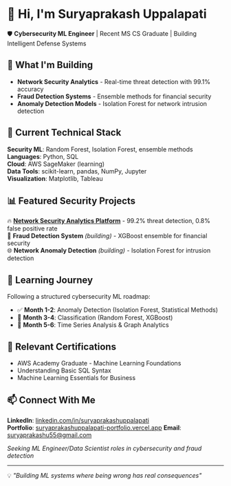 # 👋 Hi, I'm Suryaprakash Uppalapati

🛡️ **Cybersecurity ML Engineer** | Recent MS CS Graduate | Building Intelligent Defense Systems

## 🎯 What I'm Building
- **Network Security Analytics** - Real-time threat detection with 99.1% accuracy
- **Fraud Detection Systems** - Ensemble methods for financial security  
- **Anomaly Detection Models** - Isolation Forest for network intrusion detection

## 🔧 Current Technical Stack
**Security ML**: Random Forest, Isolation Forest, ensemble methods  
**Languages**: Python, SQL  
**Cloud**: AWS SageMaker (learning)  
**Data Tools**: scikit-learn, pandas, NumPy, Jupyter  
**Visualization**: Matplotlib, Tableau  

## 📊 Featured Security Projects
🔥 **[Network Security Analytics Platform](https://github.com/suryaprakash737/Network-Security-Analytics-Platform)** - 99.2% threat detection, 0.8% false positive rate  
🎯 **Fraud Detection System** *(building)* - XGBoost ensemble for financial security  
🌐 **Network Anomaly Detection** *(building)* - Isolation Forest for intrusion detection  

## 🚀 Learning Journey
Following a structured cybersecurity ML roadmap:
- ✅ **Month 1-2**: Anomaly Detection (Isolation Forest, Statistical Methods)
- 🔄 **Month 3-4**: Classification (Random Forest, XGBoost)  
- 📅 **Month 5-6**: Time Series Analysis & Graph Analytics

## 📜 Relevant Certifications
- AWS Academy Graduate - Machine Learning Foundations
- Understanding Basic SQL Syntax
- Machine Learning Essentials for Business

## 📫 Connect With Me
**LinkedIn**: [linkedin.com/in/suryaprakashuppalapati](https://linkedin.com/in/suryaprakashuppalapati)  
**Portfolio**: [suryaprakashuppalapati-portfolio.vercel.app](https://suryaprakashuppalapati-portfolio.vercel.app/)
**Email**: suryaprakashu55@gmail.com

*Seeking ML Engineer/Data Scientist roles in cybersecurity and fraud detection*

---
💡 *"Building ML systems where being wrong has real consequences"*
